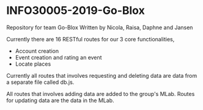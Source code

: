 # INFO30005-2019-Go-Blox

Repository for team Go-Blox
Written by Nicola, Raisa, Daphne and Jansen

Currently there are 16 RESTful routes for our 3 core functionalities,

- Account creation
- Event creation and rating an event
- Locate places

Currently all routes that involves requesting and deleting data are data from a separate file called db.js.

All routes that involves adding data are added to the group's MLab. Routes for updating data are the data in the MLab.